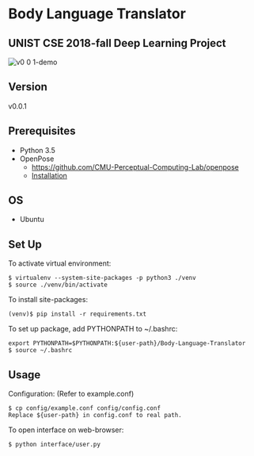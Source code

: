 Body Language Translator
========================

UNIST CSE 2018-fall Deep Learning Project
-----------------------------------------
![v0 0 1-demo](https://user-images.githubusercontent.com/30262658/50344588-f7983680-056e-11e9-9134-aef8ca680149.gif)  

Version
-------
v0.0.1

Prerequisites
-------------
- Python 3.5
- OpenPose
  - https://github.com/CMU-Perceptual-Computing-Lab/openpose
  - [Installation](https://github.com/CMU-Perceptual-Computing-Lab/openpose/blob/master/doc/installation.md#installation)

OS
---
- Ubuntu

Set Up
------
To activate virtual environment:    
```
$ virtualenv --system-site-packages -p python3 ./venv
$ source ./venv/bin/activate
```    
To install site-packages:    
```
(venv)$ pip install -r requirements.txt
```
To set up package, add PYTHONPATH to ~/.bashrc:
```
export PYTHONPATH=$PYTHONPATH:${user-path}/Body-Language-Translator
$ source ~/.bashrc
```

Usage
-----
Configuration: (Refer to example.conf)  
```
$ cp config/example.conf config/config.conf
Replace ${user-path} in config.conf to real path.
```
  
To open interface on web-browser:
```
$ python interface/user.py
```

